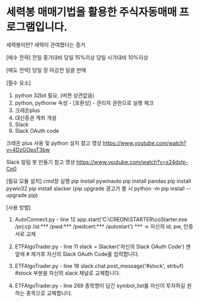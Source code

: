 # 세력봉 매매기법을 활용한 주식자동매매 프로그램입니다.

세력봉이란?
세력이 관여했다는 증거

[매수 전략]
전일 종가대비 당일 15%이상
당일 시가대비 10%이상

[매도 전략]
당일 장 마감전 일괄 판매

[필수 요소]
1. python 32bit 필요. (버젼 상관없음)
2. python, pythonw 속성 - [호환성] - 관리자 권한으로 실행 체크
3. 크레온plus
4. 대신증권 계좌 개설
5. Slack
5. Slack OAuth code

크레온 plus 사용 및 python 설치 참고 영상
https://www.youtube.com/watch?v=4DzGOpsT3bw

Slack 알림 봇 만들기 참고 영상
https://www.youtube.com/watch?v=s24dxIp-Cp0

[필요 모듈 설치]
cmd창 실행
pip install pywinauto
pip install pandas
pip install pywin32
pip install slacker
(pip upgrade 경고가 뜰 시 python -m pip install --upgrade pip)

[사용 방법]
1. AutoConnect.py - line 12
app.start('C:\CREON\STARTER\coStarter.exe /prj:cp /id:*** /pwd:*** /pwdcert:*** /autostart')
*** -> 자신의 id, pw, 인증서로 교체

2. ETFAlgoTrader.py - line 11
slack = Slacker('자신의 Slack OAuth Code')
맨 앞에 # 제거후  자신의 Slack OAuth Code를 입력합니다.

3. ETFAlgoTrader.py - line 18
slack.chat.post_message('#stock', strbuf)
#stock 부분을 자신의 slack 채널로 교체합니다.

4. ETFAlgoTrader.py - line 269
종목명이 담긴 symbol_list를 자신이 투자하길 원하는 종목으로 교체합니다.